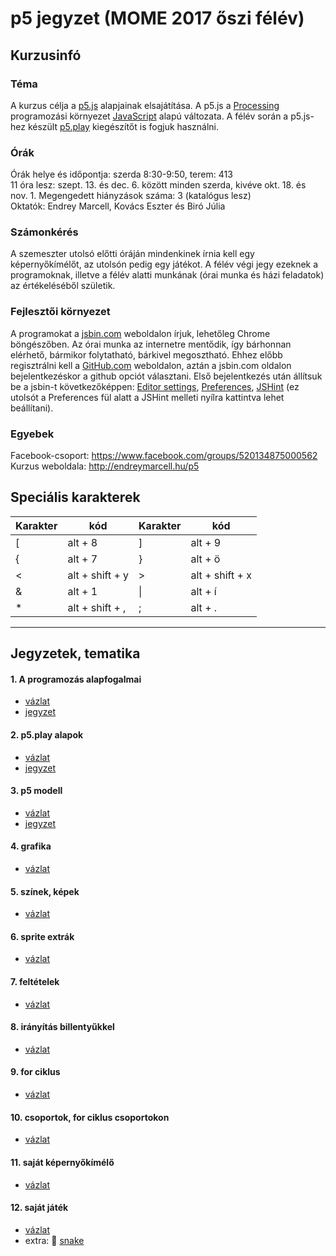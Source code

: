 # p5 jegyzet (MOME 2017 őszi félév)

## Kurzusinfó

### Téma
A kurzus célja a [p5.js](p5js.org) alapjainak elsajátítása. A p5.js a [Processing](processing.org) programozási környezet [JavaScript](https://en.wikipedia.org/wiki/JavaScript) alapú változata. A félév során a p5.js-hez készült [p5.play](http://p5play.molleindustria.org/) kiegészítőt is fogjuk használni.  

### Órák
Órák helye és időpontja: szerda 8:30-9:50, terem: 413  
11 óra lesz: szept. 13. és dec. 6. között minden szerda, kivéve okt. 18. és nov. 1.
Megengedett hiányzások száma: 3 (katalógus lesz)  
Oktatók: Endrey Marcell, Kovács Eszter és Biró Júlia  

### Számonkérés
A szemeszter utolsó előtti óráján mindenkinek írnia kell egy képernyőkímélőt, az utolsón pedig egy játékot. A félév végi jegy ezeknek a programoknak, illetve a félév alatti munkának (órai munka és házi feladatok) az értékeléséből születik. 

### Fejlesztői környezet
A programokat a [jsbin.com](http://jsbin.com/) weboldalon írjuk, lehetőleg Chrome böngészőben. Az órai munka az internetre mentődik, így bárhonnan elérhető, bármikor folytatható, bárkivel megosztható. Ehhez előbb regisztrálni kell a [GitHub.com](http://github.com) weboldalon, aztán a jsbin.com oldalon bejelentkezéskor a github opciót választani. Első bejelentkezés után állítsuk be a jsbin-t következőképpen: [Editor settings](etc/jsbin-editor-settings.png), [Preferences](etc/jsbin-preferences.png), [JSHint](etc/jshint.json) (ez utolsót a Preferences fül alatt a JSHint melleti nyílra kattintva lehet beállítani).  

### Egyebek
Facebook-csoport: https://www.facebook.com/groups/520134875000562  
Kurzus weboldala: http://endreymarcell.hu/p5  

## Speciális karakterek

| Karakter | kód             | Karakter | kód             |
|----------|-----------------|----------|-----------------|
| [        | alt + 8         | ]        | alt + 9         |
| {        | alt + 7         | }        | alt + ö         |
| <        | alt + shift + y | >        | alt + shift + x |
| &        | alt + 1         | \|       | alt + í         |
| *        | alt + shift + , | ;        | alt + .         |

---

## Jegyzetek, tematika

#### 1. A programozás alapfogalmai
- [vázlat](https://github.com/endreymarcell/p5-2017-fall/blob/master/01-basics/bullet-points.md)  
- [jegyzet](https://github.com/endreymarcell/p5-2017-fall/blob/master/01-basics/notes.md)

#### 2. p5.play alapok
- [vázlat](https://github.com/endreymarcell/p5-2017-fall/blob/master/02-p5.play/bullet-points.md)  
- [jegyzet](https://github.com/endreymarcell/p5-2017-fall/blob/master/02-p5.play/notes.md)

#### 3. p5 modell
- [vázlat](https://github.com/endreymarcell/p5-2017-fall/blob/master/03-p5-model/bullet-points.md)
- [jegyzet](https://github.com/endreymarcell/p5-2017-fall/blob/master/03-p5-model/notes.md)

#### 4. grafika
- [vázlat](https://github.com/endreymarcell/p5-2017-fall/blob/master/04-drawing/bullet-points.md)

#### 5. színek, képek
- [vázlat](https://github.com/endreymarcell/p5-2017-fall/blob/master/05-colors-images/bullet-points.md)

#### 6. sprite extrák
- [vázlat](https://github.com/endreymarcell/p5-2017-fall/blob/master/06-sprite-actions/bullet-points.md)

#### 7. feltételek
- [vázlat](https://github.com/endreymarcell/p5-2017-fall/blob/master/07-conditions/bullet-points.md)

#### 8. irányítás billentyűkkel
- [vázlat](https://github.com/endreymarcell/p5-2017-fall/blob/master/08-keyboard-TBD/bullet-points.md)

#### 9. for ciklus
- [vázlat](https://github.com/endreymarcell/p5-2017-fall/blob/master/09-for-loop/bullet-points.md)

#### 10. csoportok, for ciklus csoportokon
- [vázlat](https://github.com/endreymarcell/p5-2017-fall/blob/master/10-groups/bullet-points.md)

#### 11. saját képernyőkímélő
- [vázlat](https://github.com/endreymarcell/p5-2017-fall/blob/master/11-screen-saver/task.md)

#### 12. saját játék
- [vázlat](https://github.com/endreymarcell/p5-2017-fall/blob/master/12-game/task.md)  
- extra: 🐍 [snake](https://github.com/endreymarcell/p5-2017-fall/blob/master/12-game/snake.md)
